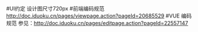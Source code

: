 #UI约定
设计图尺寸720px
#前端编码规范
http://doc.iduoku.cn/pages/viewpage.action?pageId=20685529
#VUE 编码规范
参见：http://doc.iduoku.cn/pages/editpage.action?pageId=22557147